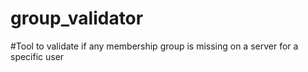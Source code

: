 # group_validator
#Tool to validate if any membership group is missing on a server for a specific user
